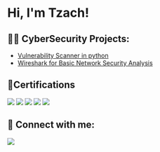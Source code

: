 <h1>Hi, I'm Tzach! <br/><a a></h1>

<h2>👨‍💻 CyberSecurity Projects:</h2>

  - [Vulnerability Scanner in python](https://github.com/TzachTetro/Vulnerability-Scanner.git)
  - [Wireshark for Basic Network Security Analysis](https://github.com/TzachTetro/WireShark-Project.git)

## 📄Certifications
<div>
<img src="https://img.shields.io/badge/-SSCP-006400?&style=for-the-badge&logo=ISC2&logoColor=white" />
<img src="https://img.shields.io/badge/-AWS-4D4D4D?&style=for-the-badge&logo=Amazon&logoColor=white" />
<img src="https://img.shields.io/badge/-Cisco-00A4EF?&style=for-the-badge&logo=Cisco&logoColor=white" />
<img src="https://img.shields.io/badge/-Qualys-EF3B2D?&style=for-the-badge&logoColor=white" />
<img src="https://img.shields.io/badge/-Coursera-000080?&style=for-the-badge&logo=Coursera&logoColor=white" />
</div>


<h2> 🤳 Connect with me:</h2>

<a href="https://www.linkedin.com/in/tzachtetro"><img src="https://img.shields.io/badge/-LinkedIn-0072b1?&style=for-the-badge&logo=linkedin&logoColor=white" /></a>

<!--

